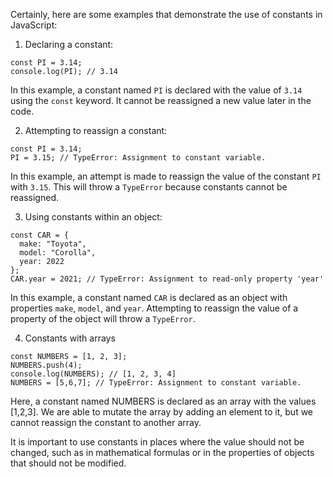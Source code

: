 <div class="markdown prose w-full break-words dark:prose-invert light"><p>Certainly, here are some examples that demonstrate the use of constants in JavaScript:</p><ol><li>Declaring a constant:</li></ol><pre><div class="bg-black mb-4 rounded-md"><div class="p-4 overflow-y-auto"><code class="!whitespace-pre-wrap hljs language-javascript"><span class="hljs-keyword">const</span> <span class="hljs-variable constant_">PI</span> = <span class="hljs-number">3.14</span>;
<span class="hljs-variable language_">console</span>.<span class="hljs-title function_">log</span>(<span class="hljs-variable constant_">PI</span>); <span class="hljs-comment">// 3.14</span>
</code></div></div></pre><p>In this example, a constant named <code>PI</code> is declared with the value of <code>3.14</code> using the <code>const</code> keyword. It cannot be reassigned a new value later in the code.</p><ol start="2"><li>Attempting to reassign a constant:</li></ol><pre><div class="bg-black mb-4 rounded-md"><div class="p-4 overflow-y-auto"><code class="!whitespace-pre-wrap hljs language-javascript"><span class="hljs-keyword">const</span> <span class="hljs-variable constant_">PI</span> = <span class="hljs-number">3.14</span>;
<span class="hljs-variable constant_">PI</span> = <span class="hljs-number">3.15</span>; <span class="hljs-comment">// TypeError: Assignment to constant variable.</span>
</code></div></div></pre><p>In this example, an attempt is made to reassign the value of the constant <code>PI</code> with <code>3.15</code>. This will throw a <code>TypeError</code> because constants cannot be reassigned.</p><ol start="3"><li>Using constants within an object:</li></ol><pre><div class="bg-black mb-4 rounded-md"><div class="p-4 overflow-y-auto"><code class="!whitespace-pre-wrap hljs language-objectivec"><span class="hljs-keyword">const</span> <span class="hljs-built_in">CAR</span> = {
  make: <span class="hljs-string">"Toyota"</span>,
  model: <span class="hljs-string">"Corolla"</span>,
  year: <span class="hljs-number">2022</span>
};
<span class="hljs-built_in">CAR</span>.year = <span class="hljs-number">2021</span>; <span class="hljs-comment">// TypeError: Assignment to read-only property 'year'</span>
</code></div></div></pre><p>In this example, a constant named <code>CAR</code> is declared as an object with properties <code>make</code>, <code>model</code>, and <code>year</code>. Attempting to reassign the value of a property of the object will throw a <code>TypeError</code>.</p><ol start="4"><li>Constants with arrays</li></ol><pre><div class="bg-black mb-4 rounded-md"><div class="p-4 overflow-y-auto"><code class="!whitespace-pre-wrap hljs language-scss">const NUMBERS = <span class="hljs-selector-attr">[1, 2, 3]</span>;
NUMBERS<span class="hljs-selector-class">.push</span>(<span class="hljs-number">4</span>);
console<span class="hljs-selector-class">.log</span>(NUMBERS); <span class="hljs-comment">// [1, 2, 3, 4]</span>
NUMBERS = <span class="hljs-selector-attr">[5,6,7]</span>; <span class="hljs-comment">// TypeError: Assignment to constant variable.</span>
</code></div></div></pre><p>Here, a constant named NUMBERS is declared as an array with the values [1,2,3]. We are able to mutate the array by adding an element to it, but we cannot reassign the constant to another array.</p><p>It is important to use constants in places where the value should not be changed, such as in mathematical formulas or in the properties of objects that should not be modified.</p></div>

